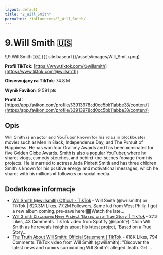 ```yaml
---
layout: default
title: "2_Will_Smith"
permalink: /influencers/2_Will_Smith/
---
```


# 9.Will Smith 🇺🇸

![9.Will Smith 🇺🇸]({{ site.baseurl }}/assets/images/Will_Smith.png)

**Profil TikTok:** [https://www.tiktok.com/@willsmith](https://www.tiktok.com/@willsmith)

**Obserwujący na TikTok:** 74.8 M

**Wynik Favikon:** 9 591 pts

**Profil AI:** [https://app.favikon.com/profile/63913978cd0cc5bb11abbe33/content/](https://app.favikon.com/profile/63913978cd0cc5bb11abbe33/content/)

## Opis

Will Smith is an actor and YouTuber known for his roles in blockbuster movies such as Men in Black, Independence Day, and The Pursuit of Happiness. He has won four Grammy Awards and has been nominated for five Golden Globe Awards. Smith is also a popular YouTuber, where he shares vlogs, comedy sketches, and behind-the-scenes footage from his projects. He is married to actress Jada Pinkett Smith and has three children. Smith is known for his positive energy and motivational messages, which he shares with his millions of followers on social media.

## Dodatkowe informacje

- [Will Smith (@willsmith) Official - TikTok](https://www.tiktok.com/@willsmith/) - Will Smith (@willsmith) on TikTok | 623.3M Likes. 77.2M Followers. Same kid from West Philly. I got a new album coming, pre-save here👇🏾.Watch the late...
- [Will Smith Discusses New Project 'Based on a True Story' | TikTok](https://www.tiktok.com/@spotify/video/7488424981651524906) - 273 Likes, 43 Comments. TikTok video from Spotify (@spotify): "Join Will Smith as he reveals insights about his latest project, 'Based on a True Story...
- [The Truth About Will Smith: Official Statement | TikTok](https://www.tiktok.com/@willsmith/video/7291021635694365995) - 618K Likes, 794 Comments. TikTok video from Will Smith (@willsmith): "Discover the latest news and rumors surrounding Will Smith's alleged death. Get ...

